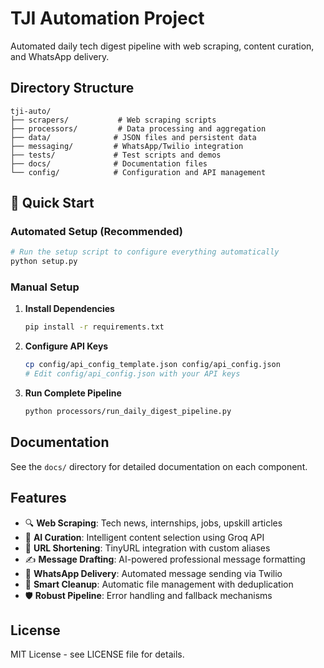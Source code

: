 # TJI Automation Project

Automated daily tech digest pipeline with web scraping, content curation, and WhatsApp delivery.

## Directory Structure

```
tji-auto/
├── scrapers/           # Web scraping scripts
├── processors/         # Data processing and aggregation
├── data/              # JSON files and persistent data
├── messaging/         # WhatsApp/Twilio integration
├── tests/             # Test scripts and demos
├── docs/              # Documentation files
└── config/            # Configuration and API management
```

## 🚀 Quick Start

### Automated Setup (Recommended)
```bash
# Run the setup script to configure everything automatically
python setup.py
```

### Manual Setup
1. **Install Dependencies**
   ```bash
   pip install -r requirements.txt
   ```

2. **Configure API Keys**
   ```bash
   cp config/api_config_template.json config/api_config.json
   # Edit config/api_config.json with your API keys
   ```

3. **Run Complete Pipeline**
   ```bash
   python processors/run_daily_digest_pipeline.py
   ```

## Documentation

See the `docs/` directory for detailed documentation on each component.

## Features

- 🔍 **Web Scraping**: Tech news, internships, jobs, upskill articles
- 🤖 **AI Curation**: Intelligent content selection using Groq API
- 🔗 **URL Shortening**: TinyURL integration with custom aliases
- ✍️ **Message Drafting**: AI-powered professional message formatting
- 📱 **WhatsApp Delivery**: Automated message sending via Twilio
- 🧹 **Smart Cleanup**: Automatic file management with deduplication
- 🛡️ **Robust Pipeline**: Error handling and fallback mechanisms

## License

MIT License - see LICENSE file for details.
